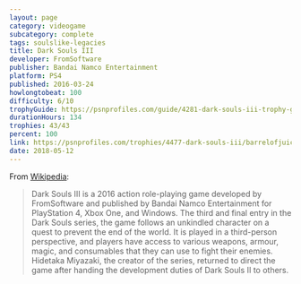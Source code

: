 ```yaml
---
layout: page
category: videogame
subcategory: complete
tags: soulslike-legacies
title: Dark Souls III
developer: FromSoftware
publisher: Bandai Namco Entertainment
platform: PS4
published: 2016-03-24
howlongtobeat: 100
difficulty: 6/10
trophyGuide: https://psnprofiles.com/guide/4281-dark-souls-iii-trophy-guide
durationHours: 134
trophies: 43/43
percent: 100
link: https://psnprofiles.com/trophies/4477-dark-souls-iii/barrelofjuice
date: 2018-05-12
---
```


From [Wikipedia](https://en.wikipedia.org/wiki/Dark_Souls_III):

> Dark Souls III is a 2016 action role-playing game developed by FromSoftware and published by Bandai Namco Entertainment for PlayStation 4, Xbox One, and Windows. The third and final entry in the Dark Souls series, the game follows an unkindled character on a quest to prevent the end of the world. It is played in a third-person perspective, and players have access to various weapons, armour, magic, and consumables that they can use to fight their enemies. Hidetaka Miyazaki, the creator of the series, returned to direct the game after handing the development duties of Dark Souls II to others.
